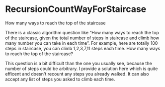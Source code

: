 # RecursionCountWayForStaircase
How many ways to reach the top of the staircase

There is a classic algorithm question like “How many ways to reach the top of the staircase, given the total number of steps in staircase and climb how many number you can take in each time”. For example, here are totally 100 steps in staircase, you can climb 1,2,3,7,11 steps each time. How many ways to reach the top of the staircase?

This question is a bit difficult than the one you usually see, because the number of steps could be arbitrary. I provide a solution here which is quite efficent and doesn't recount any steps you already walked. It can also accept any list of steps you asked to climb each time. 
